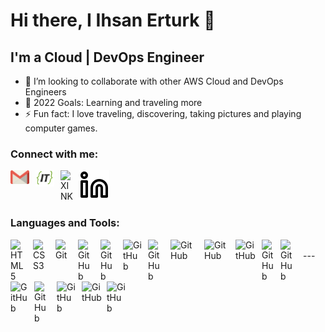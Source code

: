 # Hi there, I Ihsan Erturk 👋
## I'm a Cloud | DevOps Engineer
- :dancers: I’m looking to collaborate with other AWS Cloud and DevOps Engineers
- :goal_net: 2022 Goals: Learning and traveling more
- :zap: Fun fact: I love traveling, discovering, taking pictures and playing computer games.
### Connect with me:
[![website](./img/linkedin-light.svg)](https://www.linkedin.com/in/ihsanerturk/)
[<img align="left" alt="MAIL" width="30px" src="./img/gmail.svg" style="padding-right:10px;" />](mailto:ihsanerturk00@gmail.com)
[<img align="left" alt="GETIN" width="30px" src="./img/it.jpg" style="padding-right:10px;" />](https://www.get-in-it.de/profil/lochctVRUeMZaPAsWwkmiaB6Faf9BDjI)
[<img align="left" alt="XINK" width="20px" src="https://cdn.worldvectorlogo.com/logos/xing-icon.svg" style="padding-right:10px;" />](https://www.xing.com/profile/MahmutEdip_Negiz2)
### Languages and Tools:
<img align="left" alt="HTML5" width="26px" src="https://cdn.jsdelivr.net/gh/devicons/devicon/icons/html5/html5-original.svg" style="padding-right:10px;" />
<img align="left" alt="CSS3" width="26px" src="https://cdn.jsdelivr.net/gh/devicons/devicon/icons/css3/css3-original.svg" style="padding-right:10px;" />
<img align="left" alt="Git" width="26px" src="https://cdn.jsdelivr.net/gh/devicons/devicon/icons/git/git-original.svg" style="padding-right:10px;" />
<img align="left" alt="GitHub" width="26px" src="https://user-images.githubusercontent.com/3369400/139448065-39a229ba-4b06-434b-bc67-616e2ed80c8f.png" style="padding-right:10px;" />
<img align="left" alt="GitHub" width="26px" src="https://cdn.worldvectorlogo.com/logos/python-5.svg" style="padding-right:10px;" />
<img align="left" alt="GitHub" width="30px" src="https://cdn.worldvectorlogo.com/logos/linux-tux-2.svg" style="padding-right:10px;" />
<img align="left" alt="GitHub" width="26px" src="https://cdn.worldvectorlogo.com/logos/jira-3.svg" style="padding-right:10px;" />
<img align="left" alt="GitHub" width="44px" src="https://cdn.worldvectorlogo.com/logos/aws-2.svg" style="padding-right:10px;" />
<img align="left" alt="GitHub" width="40px" src="https://seeklogo.com/images/D/docker-logo-CF97D0124B-seeklogo.com.png" style="padding-right:10px;" />
<img align="left" alt="GitHub" width="32px" src="https://cdn.worldvectorlogo.com/logos/kubernets.svg" style="padding-right:10px;" />
<img align="left" alt="GitHub" width="20px" src="https://cdn.worldvectorlogo.com/logos/jenkins-1.svg" style="padding-right:10px;" />
<img align="left" alt="GitHub" width="26px" src="https://cdn.worldvectorlogo.com/logos/terraform-enterprise.svg" style="padding-right:10px;" />
<img align="left" alt="GitHub" width="28px" src="https://cdn.worldvectorlogo.com/logos/grafana.svg" style="padding-right:10px;" />
<img align="left" alt="GitHub" width="26px" src="https://cdn.worldvectorlogo.com/logos/ansible.svg" style="padding-right:10px;" />
<img align="left" alt="GitHub" width="30px" src="https://cdn.worldvectorlogo.com/logos/prometheus.svg" style="padding-right:10px;" />
<img align="left" alt="GitHub" width="34px" src="https://editorconfig.org/logos/maven.png" style="padding-right:6px;" />
<img align="left" alt="GitHub" width="30px" src="https://help.sonatype.com/docs/files/331022/34537964/3/1564671303641/NexusRepo_Icon.png" style="padding-right:10px;" />
<br>
---

<!---
ihsanerturk/ihsanerturk is a ✨ special ✨ repository because its `README.md` (this file) appears on your GitHub profile.
You can click the Preview link to take a look at your changes.
--->

